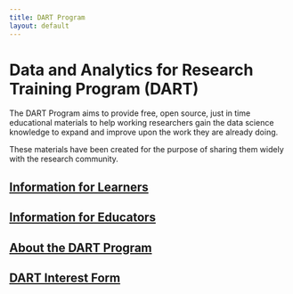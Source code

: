 ```yaml
---
title: DART Program
layout: default
---
```



# Data and Analytics for Research Training Program (DART)

The DART Program aims to provide free, open source, just in time educational materials to help working researchers gain the data science knowledge to expand and improve upon the work they are already doing.

These materials have been created for the purpose of sharing them widely with the research community.

## [Information for Learners](learners)

## [Information for Educators](educators)

## [About the DART Program](about)

## [DART Interest Form](https://redcap.chop.edu/surveys/?s=FPHWFNEA9KN3HERF)
